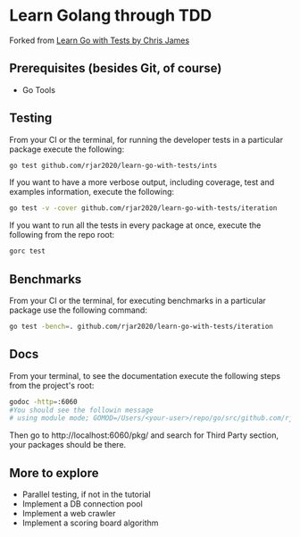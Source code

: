 # Learn Golang through TDD
Forked from [Learn Go with Tests by Chris James]

## Prerequisites (besides Git, of course)
- Go Tools

## Testing
From your CI or the terminal, for running the developer tests in a particular package execute the following:

```bash
go test github.com/rjar2020/learn-go-with-tests/ints
```
If you want to have a more verbose output, including coverage, test and examples information, execute the following:

```bash
go test -v -cover github.com/rjar2020/learn-go-with-tests/iteration
```
If you want to run all the tests in every package at once, execute the following from the repo root:
```bash
gorc test
```

## Benchmarks
From your CI or the terminal, for executing benchmarks in a particular package use the following command:

```bash
go test -bench=. github.com/rjar2020/learn-go-with-tests/iteration
```

[Learn Go with Tests by Chris James]: https://quii.gitbook.io/learn-go-with-tests/

## Docs
From your terminal, to see the documentation execute the following steps from the project's root:

```bash
godoc -http=:6060
#You should see the followin message
# using module mode; GOMOD=/Users/<your-user>/repo/go/src/github.com/rjar2020/learn-go-with-tests/go.mod
```
Then go to http://localhost:6060/pkg/ and search for Third Party section, your packages should be there.

[Learn Go with Tests by Chris James]: https://quii.gitbook.io/learn-go-with-tests/

## More to explore
- Parallel testing, if not in the tutorial
- Implement a DB connection pool
- Implement a web crawler 
- Implement a scoring board algorithm
